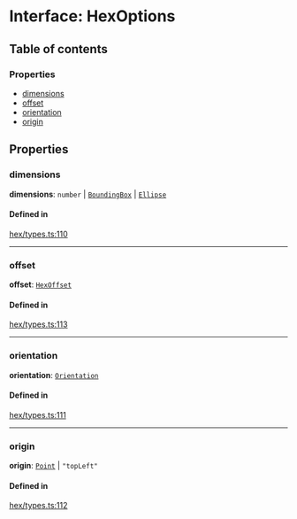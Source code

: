 # Interface: HexOptions

## Table of contents

### Properties

- [dimensions](HexOptions.md#dimensions)
- [offset](HexOptions.md#offset)
- [orientation](HexOptions.md#orientation)
- [origin](HexOptions.md#origin)

## Properties

### <a id="dimensions" name="dimensions"></a> dimensions

 **dimensions**: `number` \| [`BoundingBox`](BoundingBox.md) \| [`Ellipse`](Ellipse.md)

#### Defined in

[hex/types.ts:110](https://github.com/flauwekeul/honeycomb/blob/beta/src/hex/types.ts#L110)

___

### <a id="offset" name="offset"></a> offset

 **offset**: [`HexOffset`](../index.md#HexOffset)

#### Defined in

[hex/types.ts:113](https://github.com/flauwekeul/honeycomb/blob/beta/src/hex/types.ts#L113)

___

### <a id="orientation" name="orientation"></a> orientation

 **orientation**: [`Orientation`](../enums/Orientation.md)

#### Defined in

[hex/types.ts:111](https://github.com/flauwekeul/honeycomb/blob/beta/src/hex/types.ts#L111)

___

### <a id="origin" name="origin"></a> origin

 **origin**: [`Point`](Point.md) \| ``"topLeft"``

#### Defined in

[hex/types.ts:112](https://github.com/flauwekeul/honeycomb/blob/beta/src/hex/types.ts#L112)
